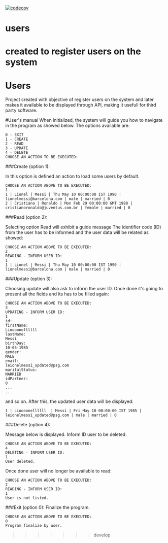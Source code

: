 [![codecov](https://codecov.io/gh/Robinson-Dev/users/branch/main/graph/badge.svg?token=RIYQNPDT9N)](https://codecov.io/gh/Robinson-Dev/users)

# users
created to register users on the system
=======
# Users
Project created with objective of register users on the system and later makes it available to be displayed through API, making it usefull for third party software.

#User's manual
When initialized, the system will guide you how to navigate in the program as showed below. The options available are:

    0 - EXIT
    1 - CREATE
    2 - READ
    3 - UPDATE
    4 - DELETE
    CHOOSE AN ACTION TO BE EXECUTED:

###Create (option 1):

In this option is defined an action to load some users by default.

    CHOOSE AN ACTION ABOVE TO BE EXECUTED:
    1
    1 | Lionel | Messi | Thu May 10 00:00:00 IST 1990 | lionelmessi@barcelona.com | male | married | 0
    2 | Cristiano | Ronaldo | Mon Feb 29 00:00:00 GMT 1988 | cristianoronaldo@juventus.com.br | female | married | 0

###Read (option 2):

Selecting option Read will exhibit a guide message The identifier code (ID) from the user has to be informed and the user data will be related as showed:

    CHOOSE AN ACTION ABOVE TO BE EXECUTED:
    2
    READING - INFORM USER ID:
    1
    1 | Lionel | Messi | Thu May 10 00:00:00 IST 1990 | lionelmessi@barcelona.com | male | married | 0

###Update (option 3):

Choosing update will also ask to inform the user ID. Once done it's going to present all the fields and its has to be filled again:

    CHOOSE AN ACTION ABOVE TO BE EXECUTED:
    3
    UPDATING - INFORM USER ID:
    1
    id:
    firstName:
    Lioooonellllll
    lastName:
    Messi
    birthDay:
    10-05-1985
    gender:
    MALE
    email:
    leionelmessi_updated@psg.com
    maritalStatus:
    MARRIED
    idPartner: 
    0
    ...
    ...

and so on. After this, the updated user data will be displayed:

    1 | Lioooonellllll  | Messi | Fri May 10 00:00:00 IST 1985 | leionelmessi_updated@psg.com | male | married | 0

###Delete (option 4):

Message below is displayed. Inform ID user to be deleted.

    CHOOSE AN ACTION ABOVE TO BE EXECUTED:
    4
    DELETING - INFORM USER ID:
    1
    User deleted.

Once done user will no longer be available to read:
        
    CHOOSE AN ACTION ABOVE TO BE EXECUTED:
    2
    READING - INFORM USER ID:
    1
    User is not listed.

###Exit (option 0): Finalize the program. 

    CHOOSE AN ACTION ABOVE TO BE EXECUTED:
    0
    Program finalize by user.   
>>>>>>> develop
